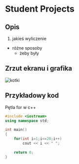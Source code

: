 # Student Projects

## Opis
1. jakieś wyliczenie
* różne sposoby
  - żeby były

## Zrzut ekranu i grafika
![kotki](https://github.com/user-attachments/assets/85d7bdf0-59c4-4a81-8f06-cbbf65d9fd74)

## Przykładowy kod
Pętla for w c++

```cpp
#include <iostream>
using namespace std;
 
int main()
{
    for(int i=1;i<=20;i++)
        cout << i << " ";
 
    return 0;
}
```
